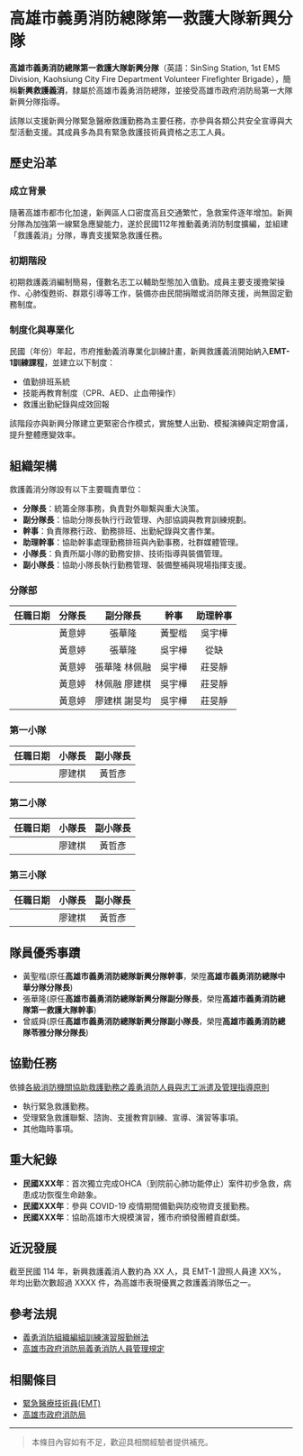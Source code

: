 # 高雄市義勇消防總隊第一救護大隊新興分隊

**高雄市義勇消防總隊第一救護大隊新興分隊**（英語：SinSing Station, 1st EMS Division, Kaohsiung City Fire Department Volunteer Firefighter Brigade），簡稱**新興救護義消**，隸屬於高雄市義勇消防總隊，並接受高雄市政府消防局第一大隊新興分隊指導。

該隊以支援新興分隊緊急醫療救護勤務為主要任務，亦參與各類公共安全宣導與大型活動支援。其成員多為具有緊急救護技術員資格之志工人員。

## 歷史沿革

### 成立背景

隨著高雄市都市化加速，新興區人口密度高且交通繁忙，急救案件逐年增加。新興分隊為加強第一線緊急應變能力，遂於民國112年推動義勇消防制度擴編，並組建「救護義消」分隊，專責支援緊急救護任務。

### 初期階段

初期救護義消編制簡易，僅數名志工以輔助型態加入值勤。成員主要支援擔架操作、心肺復甦術、群眾引導等工作，裝備亦由民間捐贈或消防隊支援，尚無固定勤務制度。

### 制度化與專業化

民國（年份）年起，市府推動義消專業化訓練計畫，新興救護義消開始納入**EMT-1訓練課程**，並建立以下制度：

- 值勤排班系統
- 技能再教育制度（CPR、AED、止血帶操作）
- 救護出勤紀錄與成效回報

該階段亦與新興分隊建立更緊密合作模式，實施雙人出勤、模擬演練與定期會議，提升整體應變效率。

## 組織架構

救護義消分隊設有以下主要職責單位：

- **分隊長**：統籌全隊事務，負責對外聯繫與重大決策。
- **副分隊長**：協助分隊長執行行政管理、內部協調與教育訓練規劃。
- **幹事**：負責隊務行政、勤務排班、出勤紀錄與文書作業。
- **助理幹事**：協助幹事處理勤務排班與內勤事務，社群媒體管理。
- **小隊長**：負責所屬小隊的勤務安排、技術指導與裝備管理。
- **副小隊長**：協助小隊長執行勤務管理、裝備整補與現場指揮支援。

### 分隊部

| 任職日期 | 分隊長 | 副分隊長 |  幹事  | 助理幹事 |
|:----:|:-----:|:-------:|:------:|:-------:|
|      | 黃意婷 | 張華隆 | 黃聖楷 | 吳宇樺 |
|      | 黃意婷 | 張華隆 | 吳宇樺 | 從缺 |
|      | 黃意婷 | 張華隆 林佩融 | 吳宇樺 | 莊旻靜 |
|      | 黃意婷 | 林佩融 廖建棋 | 吳宇樺 | 莊旻靜 |
|      | 黃意婷 | 廖建棋 謝旻均 | 吳宇樺 | 莊旻靜 |

### 第一小隊

| 任職日期 | 小隊長 | 副小隊長 |
|:----:|:------:|:--------:|
|      | 廖建棋 | 黃哲彥   |

### 第二小隊

| 任職日期 | 小隊長 | 副小隊長 |
|:----:|:------:|:--------:|
|      | 廖建棋 | 黃哲彥   |

### 第三小隊

| 任職日期 | 小隊長 | 副小隊長 |
|:----:|:------:|:--------:|
|      | 廖建棋 | 黃哲彥   |

## 隊員優秀事蹟

- 黃聖楷(原任**高雄市義勇消防總隊新興分隊幹事**，榮陞**高雄市義勇消防總隊中華分隊分隊長**)
- 張華隆(原任**高雄市義勇消防總隊新興分隊副分隊長**，榮陞**高雄市義勇消防總隊第一救護大隊幹事**)
- 曾威舜(原任**高雄市義勇消防總隊新興分隊副小隊長**，榮陞**高雄市義勇消防總隊苓雅分隊分隊長**)

## 協勤任務

依據[各級消防機關協助救護勤務之義勇消防人員與志工派遣及管理指導原則](https://law.nfa.gov.tw/gnfa/flaw/FLAWDAT01.aspx?lsid=fl099842)

- 執行緊急救護勤務。
- 受理緊急救護聯繫、諮詢、支援教育訓練、宣導、演習等事項。
- 其他臨時事項。

## 重大紀錄

- **民國XXX年**：首次獨立完成OHCA（到院前心肺功能停止）案件初步急救，病患成功恢復生命跡象。
- **民國XXX年**：參與 COVID-19 疫情期間備勤與防疫物資支援勤務。
- **民國XXX年**：協助高雄市大規模演習，獲市府頒發團體貢獻獎。

## 近況發展

截至民國 114 年，新興救護義消人數約為 XX 人，具 EMT-1 證照人員達 XX%，年均出勤次數超過 XXXX 件，為高雄市表現優異之救護義消隊伍之一。

## 參考法規
- [義勇消防組織編組訓練演習服勤辦法](https://law.nfa.gov.tw/mobile/law.aspx?lsid=FL005073)
- [高雄市政府消防局義勇消防人員管理規定](https://orgws.kcg.gov.tw/001/KcgOrgUploadFiles/310/relfile/68107/59116/629656a5-37ce-4f48-8a32-72450eaf27b1.pdf)

## 相關條目

- [緊急醫療技術員(EMT)](https://zh.wikipedia.org/wiki/%E7%B7%8A%E6%80%A5%E9%86%AB%E7%99%82%E6%8A%80%E8%A1%93%E5%93%A1)
- [高雄市政府消防局](https://zh.wikipedia.org/wiki/%E9%AB%98%E9%9B%84%E5%B8%82%E6%94%BF%E5%BA%9C%E6%B6%88%E9%98%B2%E5%B1%80)

---

> 本條目內容如有不足，歡迎具相關經驗者提供補充。
